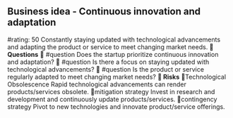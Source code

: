 

## Business idea - Continuous innovation and adaptation
#rating: 50
Constantly staying updated with technological advancements and adapting the product or service to meet changing market needs.
**💭 Questions**
💭 #question Does the startup prioritize continuous innovation and adaptation?
 💭 #question Is there a focus on staying updated with technological advancements?
 💭 #question Is the product or service regularly adapted to meet changing market needs?
**🚨 Risks**
🚨Technological Obsolescence
Rapid technological advancements can render products/services obsolete.
🚨mitigation strategy
Invest in research and development and continuously update products/services.
🚨contingency strategy
Pivot to new technologies and innovate product/service offerings.




